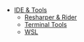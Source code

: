 - [IDE & Tools](index.md)
  - [Resharper & Rider](resharper-rider.md)
  - [Terminal Tools](terminal.md)
  - [WSL](wsl.md)